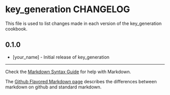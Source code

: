 key_generation CHANGELOG
========================

This file is used to list changes made in each version of the key_generation cookbook.

0.1.0
-----
- [your_name] - Initial release of key_generation

- - -
Check the [Markdown Syntax Guide](http://daringfireball.net/projects/markdown/syntax) for help with Markdown.

The [Github Flavored Markdown page](http://github.github.com/github-flavored-markdown/) describes the differences between markdown on github and standard markdown.
